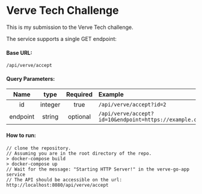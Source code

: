 # Verve Tech Challenge

This is my submission to the Verve Tech challenge.

The service supports a single GET endpoint:

#### Base URL:

`/api/verve/accept`

#### Query Parameters:

|   Name   |  type   | Required | Example                                                |
|:--------:|:-------:|:--------:|:-------------------------------------------------------|
|    id    | integer |   true   | `/api/verve/accept?id=2`                               |
| endpoint | string  | optional | `/api/verve/accept?id=10&endpoint=https://example.com` |

#### How to run:

```
// clone the repository.
// Assuming you are in the root directory of the repo.
> docker-compose build
> docker-compose up
// Wait for the message: "Starting HTTP Server!" in the verve-go-app service
// The API should be accessible on the url: http://localhost:8080/api/verve/accept
```
